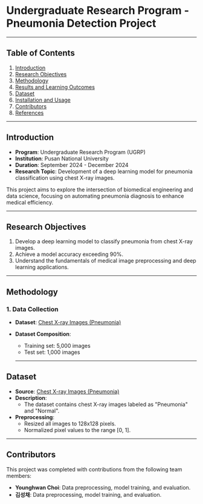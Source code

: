 # Undergraduate Research Program - Pneumonia Detection Project

---

## Table of Contents
1. [Introduction](#introduction)  
2. [Research Objectives](#research-objectives)  
3. [Methodology](#methodology)  
4. [Results and Learning Outcomes](#results-and-learning-outcomes)  
5. [Dataset](#dataset)  
6. [Installation and Usage](#installation-and-usage)  
7. [Contributors](#contributors)  
8. [References](#references)

---

## Introduction
- **Program**: Undergraduate Research Program (UGRP)  
- **Institution**: Pusan National University  
- **Duration**: September 2024 - December 2024  
- **Research Topic**: Development of a deep learning model for pneumonia classification using chest X-ray images.  

This project aims to explore the intersection of biomedical engineering and data science, focusing on automating pneumonia diagnosis to enhance medical efficiency.

---

## Research Objectives
1. Develop a deep learning model to classify pneumonia from chest X-ray images.  
2. Achieve a model accuracy exceeding 90%.  
3. Understand the fundamentals of medical image preprocessing and deep learning applications.
   
---

## Methodology
### 1. Data Collection
- **Dataset**: [Chest X-ray Images (Pneumonia)](https://www.kaggle.com/paultimothymooney/chest-xray-pneumonia)  
- **Dataset Composition**:
  - Training set: 5,000 images  
  - Test set: 1,000 images


  ---

## Dataset
- **Source**: [Chest X-ray Images (Pneumonia)](https://www.kaggle.com/paultimothymooney/chest-xray-pneumonia)  
- **Description**:  
  - The dataset contains chest X-ray images labeled as "Pneumonia" and "Normal".  
- **Preprocessing**:  
  - Resized all images to 128x128 pixels.  
  - Normalized pixel values to the range [0, 1].

---

## Contributors
This project was completed with contributions from the following team members:
- **Younghwan Choi**: Data preprocessing, model training, and evaluation.
- **김성채**: Data preprocessing, model training, and evaluation.
